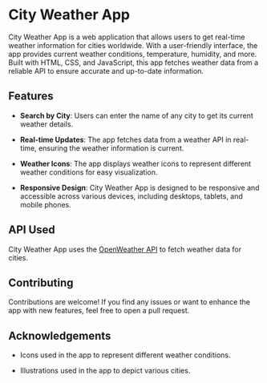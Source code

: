 

# City Weather App

City Weather App is a web application that allows users to get real-time weather information for cities worldwide. With a user-friendly interface, the app provides current weather conditions, temperature, humidity, and more. Built with HTML, CSS, and JavaScript, this app fetches weather data from a reliable API to ensure accurate and up-to-date information.

## Features

- **Search by City**: Users can enter the name of any city to get its current weather details.

- **Real-time Updates**: The app fetches data from a weather API in real-time, ensuring the weather information is current.

- **Weather Icons**: The app displays weather icons to represent different weather conditions for easy visualization.

- **Responsive Design**: City Weather App is designed to be responsive and accessible across various devices, including desktops, tablets, and mobile phones.


## API Used

City Weather App uses the [OpenWeather API](https://openweathermap.org/api) to fetch weather data for cities.

## Contributing

Contributions are welcome! If you find any issues or want to enhance the app with new features, feel free to open a pull request.

## Acknowledgements

-  Icons used in the app to represent different weather conditions.

-  Illustrations used in the app to depict various cities.

